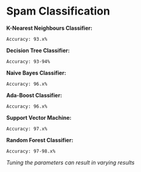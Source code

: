 # Spam Classification

**K-Nearest Neighbours Classifier:**

`Accuracy: 93.x%`

**Decision Tree Classifier:**

`Accuracy: 93-94%`

**Naive Bayes Classifier:**

`Accuracy: 96.x%`

**Ada-Boost Classifier:**

`Accuracy: 96.x%`

**Support Vector Machine:**

`Accuracy: 97.x%`

**Random Forest Classifier:**

`Accuracy: 97-98.x%`

_Tuning the parameters can result in varying results_
